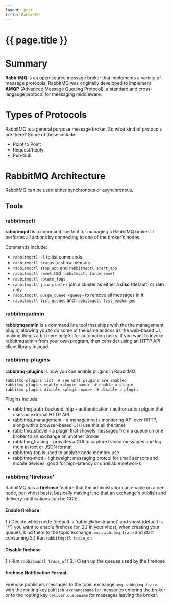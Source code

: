 ```yaml
---
layout: post
title: RabbitMQ 
---
```



# {{ page.title }}

# Summary

__RabbitMQ__ is an open source message broker that implements a variety of message
protocols. RabbitMQ was originally developed to implement **AMQP** (Advanced
Message Queuing Protocol), a standard and cross-langauge protocol for messaging
middleware.

# Types of Protocols

RabbitMQ is a general purpose message broker. So what kind of protocols are there?
Some of these include:

* Point to Point
* Request/Reply
* Pub-Sub

# RabbitMQ Architecture

RabbitMQ can be used either synchronous or asynchronous.

## Tools

### rabbitmqctl

__rabbitmqctl__ is a command line tool for managing a RabbitMQ broker. It performs
all actions by connecting to one of the broker's nodes.

Commands include:

* `rabbitmqctl -l` to list commands
* `rabbitmqctl status` to show memory
* `rabbitmqctl stop_app` and `rabbitmqctl start_app`
* `rabbitmqctl reset` and `rabbitmqctl force_reset`
* `rabbitmqctl rotate_logs`
* `rabbitmqctl join_cluster` join a cluster as either a __disc__ (default) or __ram__ only
* `rabbitmqctl purge_queue <queue>` to remove all messages in it
* `rabbitmqctl list_queues` and `rabbitmqctl list_exchanges`

### rabbitmqadmin

__rabbitmqadmin__ is a command line tool that ships with the the management plugin,
allowing you to do some of the same actions as the web-based UI, making things a bit
more helpful for automation tasks. If you want to invoke rabbitmqadmin from your own
program, then consider using an HTTP API client library instead.

### rabbitmq-plugins

__rabbitmq-plugins__ is how you can enable plugins in RabbitMQ.

    rabbitmq-plugins list  # see what plugins are enabled
    rabbitmq-plugins enable <plugin-name>  # enable a plugin
    rabbitmq-plugins disable <plugin-name>  # disable a plugin

Plugins include:

* rabbitmq_auth_backend_http - authentication / authorisation plguin that uses an external HTTP API
* rabbitmq_management - a managemnet / monitoring API over HTTP, along with a browser-based UI (I use this all the time)
* rabbitmq_shovel - a plugin that shovels messages from a queue on one broker to an exchange on another broker
* rabbitmq_tracing - provides a GUI to capture traced messages and log them in text or JSON format
* rabbitmq-top is used to analyze node memory use
* rabbitmq-mqtt - lightweight messaging protcol for small sensors and mobile devices; good for high-latency or unreliable networks

### rabbitmq 'firehose'

RabbitMQ has a __firehose__ feature that the administrator can enable on a per-node, per-vhost basis,
basically making it so that an exchange's publish and delivery-notifications can be CC'd.

#### Enable firehose

1.) Decide which node (default is 'rabbit@(hostname)' and vhost (default is "/") you want to enable firehose for.
2.) In your vhost, when creating your queues, bind them to the topic exchange `amq.rabbitmq.trace` and start consuming
3.) Run `rabbitmqctl trace_on`

#### Disable firehose

1.) Run `rabbitmqctl trace_off`
2.) Clean up the queues used by the firehose

#### firehose Notification Format

Firehose publishes messages to the topic exchange `amq.rabbitmq.trace` with the
routing key `publish.exchangename` for messages entering the broker or to
the routing key `deliver.queuename` for messages leaving the broker.

